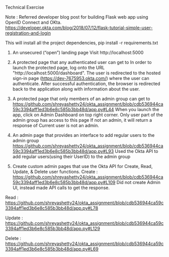 Technical Exercise

Note : Referred developer blog post for building Flask web app using OpenID Connect and OKta. 
https://developer.okta.com/blog/2018/07/12/flask-tutorial-simple-user-registration-and-login

This will install all the project dependencies,
pip install -r requirements.txt

1. An unsecured (“open”) landing page 
Visit http://localhost:5000 

2. A protected page that any authenticated user can get to
In order to launch the protected page, log onto the URL "http://localhost:5000/dashboard". The user is redirected to the hosted sign-in page (https://dev-7675953.okta.com/) where the user can authenticate. After successful authentication, the browser is redirected back to the application along with information about the user.
   

3. A protected page that only members of an admin group can get to
https://github.com/shreyashetty24/okta_assignment/blob/cdb536944ca59c3394aff1ed3b6e8c585b3bb48d/app.py#L44
When you launch the app, click on Admin Dashboard on top right corner. Only user part of the admin group has access to this page
If not an admin, it will return a response of Current user is not an admin. 
   
4. An admin page that provides an interface to add regular users to the admin group
https://github.com/shreyashetty24/okta_assignment/blob/cdb536944ca59c3394aff1ed3b6e8c585b3bb48d/app.py#L93
   Used the Okta API to add regular users(using their UserID) to the admin group

5. Create custom admin pages that use the Okta API for Create, Read, Update, & Delete user functions. 
Create :
   https://github.com/shreyashetty24/okta_assignment/blob/cdb536944ca59c3394aff1ed3b6e8c585b3bb48d/app.py#L109
Did not create Admin UI, instead made API calls to get the response. 
   


Read : 
https://github.com/shreyashetty24/okta_assignment/blob/cdb536944ca59c3394aff1ed3b6e8c585b3bb48d/app.py#L78

Update :
https://github.com/shreyashetty24/okta_assignment/blob/cdb536944ca59c3394aff1ed3b6e8c585b3bb48d/app.py#L129

Delete :
https://github.com/shreyashetty24/okta_assignment/blob/cdb536944ca59c3394aff1ed3b6e8c585b3bb48d/app.py#L69

